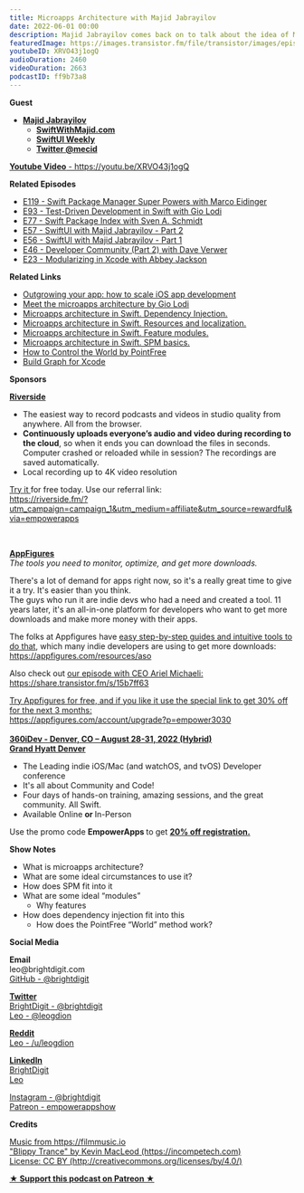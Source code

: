 ```yaml
---
title: Microapps Architecture with Majid Jabrayilov
date: 2022-06-01 00:00
description: Majid Jabrayilov comes back on to talk about the idea of Microapps Architecture and how it works to help make your app more manageable for testing and building... also some WWDC 2022 talk of course.
featuredImage: https://images.transistor.fm/file/transistor/images/episode/900912/full_1653588802-artwork.jpg
youtubeID: XRVO43j1ogQ
audioDuration: 2460
videoDuration: 2663
podcastID: ff9b73a8
---
```

<p><b>Guest</b></p><ul><li>
<a href="https://swiftwithmajid.com/"><strong>Majid Jabrayilov</strong></a><ul>
<li><a href="https://swiftwithmajid.com/"><strong>SwiftWithMajid.com</strong></a></li>
<li><a href="http://weekly.swiftwithmajid.com/"><strong>SwiftUI Weekly</strong></a></li>
<li><a href="https://twitter.com/mecid"><strong>Twitter @mecid</strong></a></li>
</ul>
</li></ul><p><a href="https://youtu.be/XRVO43j1ogQ"><strong>Youtube Video</strong> - https://youtu.be/XRVO43j1ogQ</a></p><p><b>Related Episodes</b></p><ul>
<li><a href="https://share.transistor.fm/s/3643e409">E119 - Swift Package Manager Super Powers with Marco Eidinger</a></li>
<li><a href="https://share.transistor.fm/s/e07bf6ba">E93 - Test-Driven Development in Swift with Gio Lodi</a></li>
<li><a href="https://share.transistor.fm/s/e6621ded">E77 - Swift Package Index with Sven A. Schmidt</a></li>
<li><a href="https://share.transistor.fm/s/dfb18c54">E57 - SwiftUI with Majid Jabrayilov - Part 2</a></li>
<li><a href="https://share.transistor.fm/s/44dc8297">E56 - SwiftUI with Majid Jabrayilov - Part 1</a></li>
<li><a href="https://share.transistor.fm/s/e38854fe">E46 - Developer Community (Part 2) with Dave Verwer</a></li>
<li><a href="https://share.transistor.fm/s/c8f9aa41">E23 - Modularizing in Xcode with Abbey Jackson</a></li>
</ul><p><b>Related Links</b></p><ul>
<li><a href="https://brightdigit.com/articles/scale-ios-app/">Outgrowing your app: how to scale iOS app development</a></li>
<li><a href="https://increment.com/mobile/microapps-architecture/">Meet the microapps architecture by Gio Lodi</a></li>
<li><a href="https://swiftwithmajid.com/2022/02/02/microapps-architecture-in-swift-dependency-injection/">Microapps architecture in Swift. Dependency Injection.</a></li>
<li><a href="https://swiftwithmajid.com/2022/01/26/microapps-architecture-in-swift-resources-and-localization/">Microapps architecture in Swift. Resources and localization.</a></li>
<li><a href="https://swiftwithmajid.com/2022/01/19/microapps-architecture-in-swift-feature-modules/">Microapps architecture in Swift. Feature modules.</a></li>
<li><a href="https://swiftwithmajid.com/2022/01/12/microapps-architecture-in-swift-spm-basics/">Microapps architecture in Swift. SPM basics.</a></li>
<li><a href="https://www.pointfree.co/blog/posts/21-how-to-control-the-world">How to Control the World by PointFree</a></li>
<li><a href="https://apps.apple.com/az/app/build-graph-for-xcode/id1592897820?mt=12">Build Graph for Xcode</a></li>
</ul><p><b>Sponsors</b></p><p><a href="https://riverside.fm/?utm_campaign=campaign_1&amp;utm_medium=affiliate&amp;utm_source=rewardful&amp;via=empowerapps"><strong>Riverside</strong></a></p><ul>
<li>The easiest way to record podcasts and videos in studio quality from anywhere. All from the browser.</li>
<li>
<strong>Continuously uploads everyone’s audio and video during recording to the cloud</strong>, so when it ends you can download the files in seconds. Computer crashed or reloaded while in session? The recordings are saved automatically.</li>
<li>Local recording up to 4K video resolution</li>
</ul><p><a href="https://riverside.fm/?utm_campaign=campaign_1&amp;utm_medium=affiliate&amp;utm_source=rewardful&amp;via=empowerapps">Try it </a>for free today. Use our referral link:<br><a href="https://riverside.fm/?utm_campaign=campaign_1&amp;utm_medium=affiliate&amp;utm_source=rewardful&amp;via=empowerapps">https://riverside.fm/?utm_campaign=campaign_1&amp;utm_medium=affiliate&amp;utm_source=rewardful&amp;via=empowerapps</a></p><p><br></p><p><a href="https://appfigures.com/account/upgrade?p=empower3030"><strong>AppFigures</strong></a><strong><br></strong><em>The tools you need to monitor, optimize, and get more downloads.</em><strong></strong></p><p>There's a lot of demand for apps right now, so it's a really great time to give it a try. It's easier than you think.<br>The guys who run it are indie devs who had a need and created a tool. 11 years later, it's an all-in-one platform for developers who want to get more downloads and make more money with their apps.</p><p>The folks at Appfigures have <a href="https://appfigures.com/resources/aso">easy step-by-step guides and intuitive tools to do that</a>, which many indie developers are using to get more downloads:<br><a href="https://appfigures.com/resources/aso">https://appfigures.com/resources/aso</a></p><p>Also check out <a href="https://share.transistor.fm/s/15b7ff63">our episode with CEO Ariel Michaeli:<br>https://share.transistor.fm/s/15b7ff63</a></p><p><a href="https://appfigures.com/account/upgrade?p=empower3030">Try Appfigures for free, and if you like it use the special link to get 30% off for the next 3 months:</a><a href="https://www.linode.com/?r=97e09acbd5d304d87dadef749491d245e71c74e7"><br></a><a href="https://appfigures.com/account/upgrade?p=empower3030">https://appfigures.com/account/upgrade?p=empower3030</a><br><a href="https://360idev.com/"><strong><br>360iDev - Denver, CO – August 28-31, 2022 (Hybrid)<br>Grand Hyatt Denver</strong></a></p><ul>
<li>The Leading indie iOS/Mac (and watchOS, and tvOS) Developer conference</li>
<li>It's all about Community and Code!</li>
<li>Four days of hands-on training, amazing sessions, and the great community. All Swift.</li>
<li>Available Online <strong>or </strong>In-Person</li>
</ul><p>Use the promo code <strong>EmpowerApps </strong>to get <a href="https://360idev.com/"><strong>20% off registration.</strong></a></p><p><b>Show Notes</b></p><ul>
<li>What is microapps architecture?</li>
<li>What are some ideal circumstances to use it?</li>
<li>How does SPM fit into it</li>
<li>What are some ideal “modules”<ul><li>Why features</li></ul>
</li>
<li>How does dependency injection fit into this<ul><li>How does the PointFree “World” method work?</li></ul>
</li>
</ul><p><b>Social Media</b></p><p><strong>Email</strong><br>leo@brightdigit.com<br><a href="https://github.com/brightdigit">GitHub - @brightdigit</a></p><p><a href="https://twitter.com/brightdigit"><strong>Twitter </strong><br>BrightDigit - @brightdigit</a><br><a href="https://twitter.com/leogdion">Leo - @leogdion</a></p><p><a href="https://www.reddit.com/user/leogdion"><strong>Reddit</strong><br>Leo - /u/leogdion</a></p><p><a href="https://www.linkedin.com/company/bright-digit"><strong>LinkedIn</strong><br>BrightDigit</a><br><a href="https://www.linkedin.com/in/leogdion/">Leo</a></p><p><a href="https://www.instagram.com/brightdigit/">Instagram - @brightdigit</a><br><a href="https://www.patreon.com/empowerappsshow">Patreon - empowerappshow</a></p><p><b>Credits</b></p><p><a href="https://filmmusic.io/">Music from https://filmmusic.io</a><br><a href="https://incompetech.com/">"Blippy Trance" by Kevin MacLeod (https://incompetech.com)</a><br><a href="http://creativecommons.org/licenses/by/4.0/">License: CC BY (http://creativecommons.org/licenses/by/4.0/)</a></p><p><strong><a href="https://www.patreon.com/empowerappsshow" rel="payment" title="★ Support this podcast on Patreon ★">★ Support this podcast on Patreon ★</a></strong></p>
      
